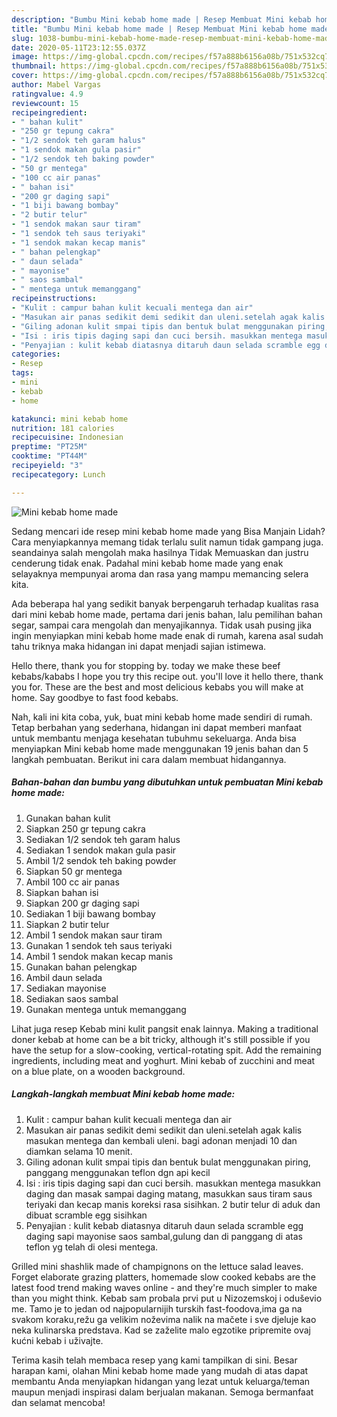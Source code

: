```yaml
---
description: "Bumbu Mini kebab home made | Resep Membuat Mini kebab home made Yang Mudah Dan Praktis"
title: "Bumbu Mini kebab home made | Resep Membuat Mini kebab home made Yang Mudah Dan Praktis"
slug: 1038-bumbu-mini-kebab-home-made-resep-membuat-mini-kebab-home-made-yang-mudah-dan-praktis
date: 2020-05-11T23:12:55.037Z
image: https://img-global.cpcdn.com/recipes/f57a888b6156a08b/751x532cq70/mini-kebab-home-made-foto-resep-utama.jpg
thumbnail: https://img-global.cpcdn.com/recipes/f57a888b6156a08b/751x532cq70/mini-kebab-home-made-foto-resep-utama.jpg
cover: https://img-global.cpcdn.com/recipes/f57a888b6156a08b/751x532cq70/mini-kebab-home-made-foto-resep-utama.jpg
author: Mabel Vargas
ratingvalue: 4.9
reviewcount: 15
recipeingredient:
- " bahan kulit"
- "250 gr tepung cakra"
- "1/2 sendok teh garam halus"
- "1 sendok makan gula pasir"
- "1/2 sendok teh baking powder"
- "50 gr mentega"
- "100 cc air panas"
- " bahan isi"
- "200 gr daging sapi"
- "1 biji bawang bombay"
- "2 butir telur"
- "1 sendok makan saur tiram"
- "1 sendok teh saus teriyaki"
- "1 sendok makan kecap manis"
- " bahan pelengkap"
- " daun selada"
- " mayonise"
- " saos sambal"
- " mentega untuk memanggang"
recipeinstructions:
- "Kulit : campur bahan kulit kecuali mentega dan air"
- "Masukan air panas sedikit demi sedikit dan uleni.setelah agak kalis masukan mentega dan kembali uleni. bagi adonan menjadi 10 dan diamkan selama 10 menit."
- "Giling adonan kulit smpai tipis dan bentuk bulat menggunakan piring, panggang menggunakan teflon dgn api kecil"
- "Isi : iris tipis daging sapi dan cuci bersih. masukkan mentega masukkan daging dan masak sampai daging matang, masukkan saus tiram saus teriyaki dan kecap manis koreksi rasa sisihkan. 2 butir telur di aduk dan dibuat scramble egg sisihkan"
- "Penyajian : kulit kebab diatasnya ditaruh daun selada scramble egg daging sapi mayonise saos sambal,gulung dan di panggang di atas teflon yg telah di olesi mentega."
categories:
- Resep
tags:
- mini
- kebab
- home

katakunci: mini kebab home 
nutrition: 181 calories
recipecuisine: Indonesian
preptime: "PT25M"
cooktime: "PT44M"
recipeyield: "3"
recipecategory: Lunch

---
```



![Mini kebab home made](https://img-global.cpcdn.com/recipes/f57a888b6156a08b/751x532cq70/mini-kebab-home-made-foto-resep-utama.jpg)

Sedang mencari ide resep mini kebab home made yang Bisa Manjain Lidah? Cara menyiapkannya memang tidak terlalu sulit namun tidak gampang juga. seandainya salah mengolah maka hasilnya Tidak Memuaskan dan justru cenderung tidak enak. Padahal mini kebab home made yang enak selayaknya mempunyai aroma dan rasa yang mampu memancing selera kita.

Ada beberapa hal yang sedikit banyak berpengaruh terhadap kualitas rasa dari mini kebab home made, pertama dari jenis bahan, lalu pemilihan bahan segar, sampai cara mengolah dan menyajikannya. Tidak usah pusing jika ingin menyiapkan mini kebab home made enak di rumah, karena asal sudah tahu triknya maka hidangan ini dapat menjadi sajian istimewa.

Hello there, thank you for stopping by. today we make these beef kebabs/kababs I hope you try this recipe out. you&#39;ll love it hello there, thank you for. These are the best and most delicious kebabs you will make at home. Say goodbye to fast food kebabs.


Nah, kali ini kita coba, yuk, buat mini kebab home made sendiri di rumah. Tetap berbahan yang sederhana, hidangan ini dapat memberi manfaat untuk membantu menjaga kesehatan tubuhmu sekeluarga. Anda bisa menyiapkan Mini kebab home made menggunakan 19 jenis bahan dan 5 langkah pembuatan. Berikut ini cara dalam membuat hidangannya.

<!--inarticleads1-->

##### Bahan-bahan dan bumbu yang dibutuhkan untuk pembuatan Mini kebab home made:

1. Gunakan  bahan kulit
1. Siapkan 250 gr tepung cakra
1. Sediakan 1/2 sendok teh garam halus
1. Sediakan 1 sendok makan gula pasir
1. Ambil 1/2 sendok teh baking powder
1. Siapkan 50 gr mentega
1. Ambil 100 cc air panas
1. Siapkan  bahan isi
1. Siapkan 200 gr daging sapi
1. Sediakan 1 biji bawang bombay
1. Siapkan 2 butir telur
1. Ambil 1 sendok makan saur tiram
1. Gunakan 1 sendok teh saus teriyaki
1. Ambil 1 sendok makan kecap manis
1. Gunakan  bahan pelengkap
1. Ambil  daun selada
1. Sediakan  mayonise
1. Sediakan  saos sambal
1. Gunakan  mentega untuk memanggang


Lihat juga resep Kebab mini kulit pangsit enak lainnya. Making a traditional doner kebab at home can be a bit tricky, although it&#39;s still possible if you have the setup for a slow-cooking, vertical-rotating spit. Add the remaining ingredients, including meat and yoghurt. Mini kebab of zucchini and meat on a blue plate, on a wooden background. 

<!--inarticleads2-->

##### Langkah-langkah membuat Mini kebab home made:

1. Kulit : campur bahan kulit kecuali mentega dan air
1. Masukan air panas sedikit demi sedikit dan uleni.setelah agak kalis masukan mentega dan kembali uleni. bagi adonan menjadi 10 dan diamkan selama 10 menit.
1. Giling adonan kulit smpai tipis dan bentuk bulat menggunakan piring, panggang menggunakan teflon dgn api kecil
1. Isi : iris tipis daging sapi dan cuci bersih. masukkan mentega masukkan daging dan masak sampai daging matang, masukkan saus tiram saus teriyaki dan kecap manis koreksi rasa sisihkan. 2 butir telur di aduk dan dibuat scramble egg sisihkan
1. Penyajian : kulit kebab diatasnya ditaruh daun selada scramble egg daging sapi mayonise saos sambal,gulung dan di panggang di atas teflon yg telah di olesi mentega.


Grilled mini shashlik made of champignons on the lettuce salad leaves. Forget elaborate grazing platters, homemade slow cooked kebabs are the latest food trend making waves online - and they&#39;re much simpler to make than you might think. Kebab sam probala prvi put u Nizozemskoj i oduševio me. Tamo je to jedan od najpopularnijih turskih fast-foodova,ima ga na svakom koraku,režu ga velikim noževima nalik na mačete i sve djeluje kao neka kulinarska predstava. Kad se zaželite malo egzotike pripremite ovaj kućni kebab i uživajte. 

Terima kasih telah membaca resep yang kami tampilkan di sini. Besar harapan kami, olahan Mini kebab home made yang mudah di atas dapat membantu Anda menyiapkan hidangan yang lezat untuk keluarga/teman maupun menjadi inspirasi dalam berjualan makanan. Semoga bermanfaat dan selamat mencoba!

